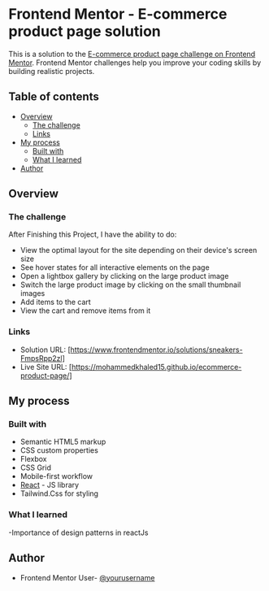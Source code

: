 # Frontend Mentor - E-commerce product page solution

This is a solution to the [E-commerce product page challenge on Frontend Mentor](https://www.frontendmentor.io/challenges/ecommerce-product-page-UPsZ9MJp6). Frontend Mentor challenges help you improve your coding skills by building realistic projects.

## Table of contents

- [Overview](#overview)
  - [The challenge](#the-challenge)
  - [Links](#links)
- [My process](#my-process)
  - [Built with](#built-with)
  - [What I learned](#what-i-learned)
- [Author](#author)


## Overview

### The challenge

After Finishing this Project, I have the ability to do:

- View the optimal layout for the site depending on their device's screen size
- See hover states for all interactive elements on the page
- Open a lightbox gallery by clicking on the large product image
- Switch the large product image by clicking on the small thumbnail images
- Add items to the cart
- View the cart and remove items from it

### Links

- Solution URL: [https://www.frontendmentor.io/solutions/sneakers-FmpsRpp2zl]
- Live Site URL: [https://mohammedkhaled15.github.io/ecommerce-product-page/]

## My process

### Built with

- Semantic HTML5 markup
- CSS custom properties
- Flexbox
- CSS Grid
- Mobile-first workflow
- [React](https://reactjs.org/) - JS library
- Tailwind.Css for styling

### What I learned

-Importance of design patterns in reactJs


## Author

- Frontend Mentor User- [@yourusername]([https://www.frontendmentor.io/profile/yourusername](https://www.frontendmentor.io/profile/mohammedkhaled15))





